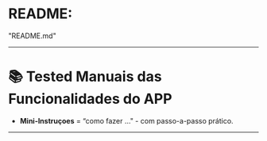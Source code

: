 # README:
"README.md"

---

# 📚 Tested Manuais das Funcionalidades do APP

* **Mini-Instruçoes** = “como fazer …" - com passo-a-passo prático.

---
